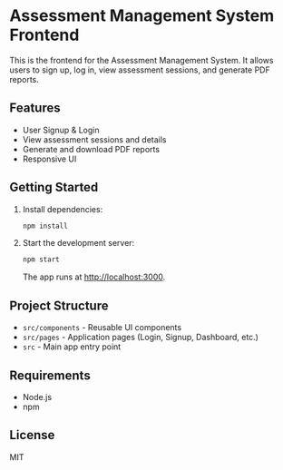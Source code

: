 # Assessment Management System Frontend

This is the frontend for the Assessment Management System. It allows users to sign up, log in, view assessment sessions, and generate PDF reports.

## Features

- User Signup & Login
- View assessment sessions and details
- Generate and download PDF reports
- Responsive UI

## Getting Started

1. Install dependencies:
   ```sh
   npm install
   ```
2. Start the development server:
   ```sh
   npm start
   ```
   The app runs at [http://localhost:3000](http://localhost:3000).

## Project Structure

- `src/components` - Reusable UI components
- `src/pages` - Application pages (Login, Signup, Dashboard, etc.)
- `src` - Main app entry point

## Requirements

- Node.js
- npm

## License

MIT